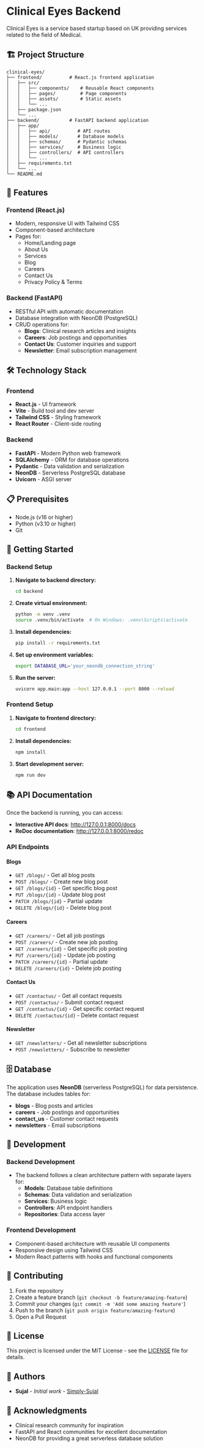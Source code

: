 # Clinical Eyes Backend 

Clinical Eyes is a service based startup based on UK providing services related to the field of Medical.

## 🏗️ Project Structure

```
clinical-eyes/
├── frontend/          # React.js frontend application
│   ├── src/
│   │   ├── components/    # Reusable React components
│   │   ├── pages/         # Page components
│   │   ├── assets/        # Static assets
│   │   └── ...
│   ├── package.json
│   └── ...
├── backend/           # FastAPI backend application
│   ├── app/
│   │   ├── api/          # API routes
│   │   ├── models/       # Database models
│   │   ├── schemas/      # Pydantic schemas
│   │   ├── services/     # Business logic
│   │   ├── controllers/  # API controllers
│   │   └── ...
│   ├── requirements.txt
│   └── ...
└── README.md
```

## 🚀 Features

### Frontend (React.js)
- Modern, responsive UI with Tailwind CSS
- Component-based architecture
- Pages for:
  - Home/Landing page
  - About Us
  - Services
  - Blog
  - Careers
  - Contact Us
  - Privacy Policy & Terms

### Backend (FastAPI)
- RESTful API with automatic documentation
- Database integration with NeonDB (PostgreSQL)
- CRUD operations for:
  - **Blogs**: Clinical research articles and insights
  - **Careers**: Job postings and opportunities
  - **Contact Us**: Customer inquiries and support
  - **Newsletter**: Email subscription management

## 🛠️ Technology Stack

### Frontend
- **React.js** - UI framework
- **Vite** - Build tool and dev server
- **Tailwind CSS** - Styling framework
- **React Router** - Client-side routing

### Backend
- **FastAPI** - Modern Python web framework
- **SQLAlchemy** - ORM for database operations
- **Pydantic** - Data validation and serialization
- **NeonDB** - Serverless PostgreSQL database
- **Uvicorn** - ASGI server

## 📋 Prerequisites

- Node.js (v16 or higher)
- Python (v3.10 or higher)
- Git

## 🚀 Getting Started

### Backend Setup

1. **Navigate to backend directory:**
   ```bash
   cd backend
   ```

2. **Create virtual environment:**
   ```bash
   python -m venv .venv
   source .venv/bin/activate  # On Windows: .venv\Scripts\activate
   ```

3. **Install dependencies:**
   ```bash
   pip install -r requirements.txt
   ```

4. **Set up environment variables:**
   ```bash
   export DATABASE_URL='your_neondb_connection_string'
   ```

5. **Run the server:**
   ```bash
   uvicorn app.main:app --host 127.0.0.1 --port 8000 --reload
   ```

### Frontend Setup

1. **Navigate to frontend directory:**
   ```bash
   cd frontend
   ```

2. **Install dependencies:**
   ```bash
   npm install
   ```

3. **Start development server:**
   ```bash
   npm run dev
   ```

## 📚 API Documentation

Once the backend is running, you can access:
- **Interactive API docs**: http://127.0.0.1:8000/docs
- **ReDoc documentation**: http://127.0.0.1:8000/redoc

### API Endpoints

#### Blogs
- `GET /blogs/` - Get all blog posts
- `POST /blogs/` - Create new blog post
- `GET /blogs/{id}` - Get specific blog post
- `PUT /blogs/{id}` - Update blog post
- `PATCH /blogs/{id}` - Partial update
- `DELETE /blogs/{id}` - Delete blog post

#### Careers
- `GET /careers/` - Get all job postings
- `POST /careers/` - Create new job posting
- `GET /careers/{id}` - Get specific job posting
- `PUT /careers/{id}` - Update job posting
- `PATCH /careers/{id}` - Partial update
- `DELETE /careers/{id}` - Delete job posting

#### Contact Us
- `GET /contactus/` - Get all contact requests
- `POST /contactus/` - Submit contact request
- `GET /contactus/{id}` - Get specific contact request
- `DELETE /contactus/{id}` - Delete contact request

#### Newsletter
- `GET /newsletters/` - Get all newsletter subscriptions
- `POST /newsletters/` - Subscribe to newsletter

## 🗄️ Database

The application uses **NeonDB** (serverless PostgreSQL) for data persistence. The database includes tables for:

- **blogs** - Blog posts and articles
- **careers** - Job postings and opportunities
- **contact_us** - Customer contact requests
- **newsletters** - Email subscriptions

## 🔧 Development

### Backend Development
- The backend follows a clean architecture pattern with separate layers for:
  - **Models**: Database table definitions
  - **Schemas**: Data validation and serialization
  - **Services**: Business logic
  - **Controllers**: API endpoint handlers
  - **Repositories**: Data access layer

### Frontend Development
- Component-based architecture with reusable UI components
- Responsive design using Tailwind CSS
- Modern React patterns with hooks and functional components

## 📝 Contributing

1. Fork the repository
2. Create a feature branch (`git checkout -b feature/amazing-feature`)
3. Commit your changes (`git commit -m 'Add some amazing feature'`)
4. Push to the branch (`git push origin feature/amazing-feature`)
5. Open a Pull Request

## 📄 License

This project is licensed under the MIT License - see the [LICENSE](LICENSE) file for details.

## 👥 Authors

- **Sujal** - *Initial work* - [Simply-Sujal](https://github.com/Simply-Sujal)

## 🙏 Acknowledgments

- Clinical research community for inspiration
- FastAPI and React communities for excellent documentation
- NeonDB for providing a great serverless database solution
